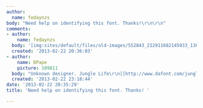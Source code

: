 ```yaml
---
author:
  name: fedaynzs
body: "Need help on identifying this font. Thanks!\r\n\r\n"
comments:
- author:
    name: fedaynzs
  body: '[img:sites/default/files/old-images/552843_212911682145033_1300749234_n_5159.jpg]'
  created: '2013-02-22 20:36:03'
- author:
    name: DPape
    picture: 109811
  body: "Unknown designer. Jungle Life\r\n[[http://www.dafont.com/jungle-life.font?text=Winners]][img:sites/default/files/old-images/winners1_4737.jpg]"
  created: '2013-02-22 23:18:44'
date: '2013-02-22 20:35:29'
title: 'Need help on identifying this font. Thanks! '

---
```

